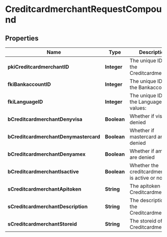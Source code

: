 

# CreditcardmerchantRequestCompound

## Properties

Name | Type | Description | Notes
------------ | ------------- | ------------- | -------------
**pkiCreditcardmerchantID** | **Integer** | The unique ID of the Creditcardmerchant |  [optional]
**fkiBankaccountID** | **Integer** | The unique ID of the Bankaccount | 
**fkiLanguageID** | **Integer** | The unique ID of the Language.  Valid values:  |Value|Description| |-|-| |1|French| |2|English| |  [optional]
**bCreditcardmerchantDenyvisa** | **Boolean** | Whether if visa are denied | 
**bCreditcardmerchantDenymastercard** | **Boolean** | Whether if mastercard are denied | 
**bCreditcardmerchantDenyamex** | **Boolean** | Whether if amex are denied | 
**bCreditcardmerchantIsactive** | **Boolean** | Whether the creditcardmerchant is active or not | 
**sCreditcardmerchantApitoken** | **String** | The apitoken of the Creditcardmerchant |  [optional]
**sCreditcardmerchantDescription** | **String** | The description of the Creditcardmerchant | 
**sCreditcardmerchantStoreid** | **String** | The storeid of the Creditcardmerchant | 




